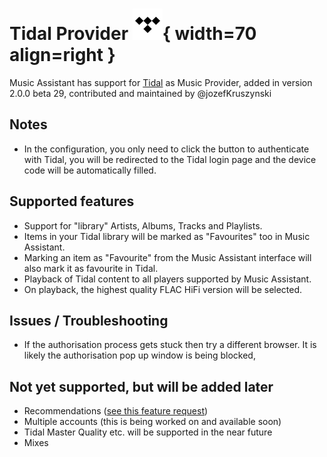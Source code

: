 # Tidal Provider ![Preview image](../assets/icons/tidal-icon.svg){ width=70 align=right }

Music Assistant has support for [Tidal](https://tidal.com) as Music Provider, added in version 2.0.0 beta 29, contributed and maintained by @jozefKruszynski 

## Notes

- In the configuration, you only need to click the button to authenticate with Tidal, you will be redirected to the Tidal login page and the device code will be automatically filled.

## Supported features

- Support for "library" Artists, Albums, Tracks and Playlists.
- Items in your Tidal library will be marked as "Favourites" too in Music Assistant.
- Marking an item as "Favourite" from the Music Assistant interface will also mark it as favourite in Tidal.
- Playback of Tidal content to all players supported by Music Assistant.
- On playback, the highest quality FLAC HiFi version will be selected.

## Issues / Troubleshooting

- If the authorisation process gets stuck then try a different browser. It is likely the authorisation pop up window is being blocked,

## Not yet supported, but will be added later

- Recommendations ([see this feature request](https://github.com/music-assistant/hass-music-assistant/discussions/535))
- Multiple accounts (this is being worked on and available soon)
- Tidal Master Quality etc. will be supported in the near future
- Mixes